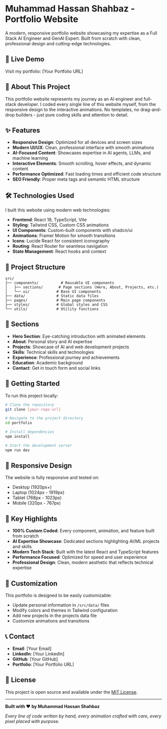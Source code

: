 # Muhammad Hassan Shahbaz - Portfolio Website

A modern, responsive portfolio website showcasing my expertise as a Full Stack AI Engineer and GenAI Expert. Built from scratch with clean, professional design and cutting-edge technologies.

## 🚀 Live Demo

Visit my portfolio: [Your Portfolio URL]

## 🎯 About This Project

This portfolio website represents my journey as an AI engineer and full-stack developer. I coded every single line of this website myself, from the responsive design to the interactive animations. No templates, no drag-and-drop builders - just pure coding skills and attention to detail.

## ✨ Features

- **Responsive Design**: Optimized for all devices and screen sizes
- **Modern UI/UX**: Clean, professional interface with smooth animations
- **AI-Focused Content**: Showcases expertise in AI agents, LLMs, and machine learning
- **Interactive Elements**: Smooth scrolling, hover effects, and dynamic content
- **Performance Optimized**: Fast loading times and efficient code structure
- **SEO Friendly**: Proper meta tags and semantic HTML structure

## 🛠️ Technologies Used

I built this website using modern web technologies:

- **Frontend**: React 18, TypeScript, Vite
- **Styling**: Tailwind CSS, Custom CSS animations
- **UI Components**: Custom-built components with shadcn/ui
- **Animations**: Framer Motion for smooth transitions
- **Icons**: Lucide React for consistent iconography
- **Routing**: React Router for seamless navigation
- **State Management**: React hooks and context

## 📁 Project Structure

```
src/
├── components/          # Reusable UI components
│   ├── sections/       # Page sections (Hero, About, Projects, etc.)
│   └── ui/            # Base UI components
├── data/              # Static data files
├── pages/             # Main page components
├── styles/            # Global styles and CSS
└── utils/             # Utility functions
```

## 🎨 Sections

- **Hero Section**: Eye-catching introduction with animated elements
- **About**: Personal story and AI expertise
- **Projects**: Showcase of AI and web development projects
- **Skills**: Technical skills and technologies
- **Experience**: Professional journey and achievements
- **Education**: Academic background
- **Contact**: Get in touch form and social links

## 🚀 Getting Started

To run this project locally:

```bash
# Clone the repository
git clone [your-repo-url]

# Navigate to the project directory
cd portfolio

# Install dependencies
npm install

# Start the development server
npm run dev
```

## 📱 Responsive Design

The website is fully responsive and tested on:
- Desktop (1920px+)
- Laptop (1024px - 1919px)
- Tablet (768px - 1023px)
- Mobile (320px - 767px)

## 🎯 Key Highlights

- **100% Custom Coded**: Every component, animation, and feature built from scratch
- **AI Expertise Showcase**: Dedicated sections highlighting AI/ML projects and skills
- **Modern Tech Stack**: Built with the latest React and TypeScript features
- **Performance Focused**: Optimized for speed and user experience
- **Professional Design**: Clean, modern aesthetic that reflects technical expertise

## 🔧 Customization

This portfolio is designed to be easily customizable:
- Update personal information in `/src/data/` files
- Modify colors and themes in Tailwind configuration
- Add new projects in the projects data file
- Customize animations and transitions

## 📞 Contact

- **Email**: [Your Email]
- **LinkedIn**: [Your LinkedIn]
- **GitHub**: [Your GitHub]
- **Portfolio**: [Your Portfolio URL]

## 📄 License

This project is open source and available under the [MIT License](LICENSE).

---

**Built with ❤️ by Muhammad Hassan Shahbaz**

*Every line of code written by hand, every animation crafted with care, every pixel placed with purpose.*